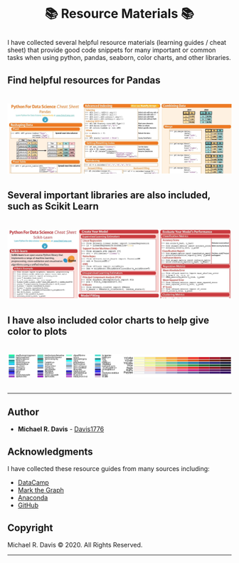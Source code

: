 # <p align="center"> :books: Resource Materials :books: </p>

I have collected several helpful resource materials (learning guides / cheat sheet) that provide good code snippets for many important or common tasks when using python, pandas, seaborn, color charts, and other libraries.

## Find helpful resources for Pandas
# <p align="center"> ![Pandas](images/PandasScreenShot.jpg) </p>

## Several important libraries are also included, such as Scikit Learn
# <p align="center"> ![SciKitLearn](images/ScikitLearnScreenShot.jpg) </p>

## I have also included color charts to help give color to plots
# <p align="center"> ![ColorCharts](images/Color03.jpg) </p>

---
## Author

* **Michael R. Davis** - [Davis1776](https://github.com/Davis1776 "Michael Davis' GitHub")

## Acknowledgments

I have collected these resource guides from many sources including:

* [DataCamp](https://www.datacamp.com/ "DataCamp")
* [Mark the Graph](https://twitter.com/Mark_Graph "Mark_Graph's Twitter page")
* [Anaconda](https://www.anaconda.com "Anaconda")
* [GitHub](https://www.github.com "GitHub")

## Copyright

Michael R. Davis :copyright: 2020. All Rights Reserved.

---
